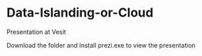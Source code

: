 # Data-Islanding-or-Cloud
Presentation at Vesit 

Download the folder and Install prezi.exe to view the presentation
